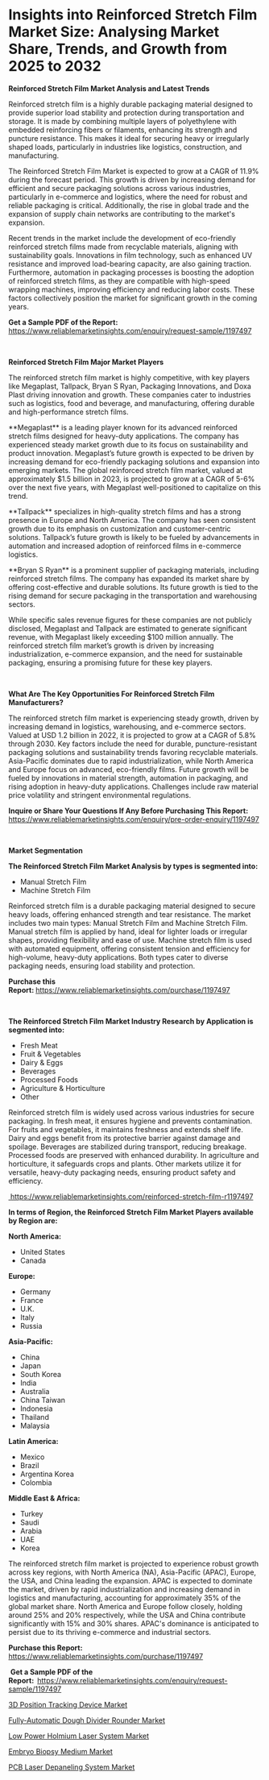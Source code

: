 <p><h1>Insights into Reinforced Stretch Film Market Size: Analysing Market Share, Trends, and Growth from 2025 to 2032</h1></p><p><strong>Reinforced Stretch Film Market Analysis and Latest Trends</strong></p>
<p><p>Reinforced stretch film is a highly durable packaging material designed to provide superior load stability and protection during transportation and storage. It is made by combining multiple layers of polyethylene with embedded reinforcing fibers or filaments, enhancing its strength and puncture resistance. This makes it ideal for securing heavy or irregularly shaped loads, particularly in industries like logistics, construction, and manufacturing.</p><p>The Reinforced Stretch Film Market is expected to grow at a CAGR of 11.9% during the forecast period. This growth is driven by increasing demand for efficient and secure packaging solutions across various industries, particularly in e-commerce and logistics, where the need for robust and reliable packaging is critical. Additionally, the rise in global trade and the expansion of supply chain networks are contributing to the market's expansion.</p><p>Recent trends in the market include the development of eco-friendly reinforced stretch films made from recyclable materials, aligning with sustainability goals. Innovations in film technology, such as enhanced UV resistance and improved load-bearing capacity, are also gaining traction. Furthermore, automation in packaging processes is boosting the adoption of reinforced stretch films, as they are compatible with high-speed wrapping machines, improving efficiency and reducing labor costs. These factors collectively position the market for significant growth in the coming years.</p></p>
<p><strong>Get a Sample PDF of the Report:&nbsp;</strong> <a href="https://www.reliablemarketinsights.com/enquiry/request-sample/1197497?utm_campaign=2107&utm_medium=2&utm_source=Github&utm_content=ia&utm_term=26012025&utm_id=reinforced-stretch-film">https://www.reliablemarketinsights.com/enquiry/request-sample/1197497</a></p>
<p>&nbsp;</p>
<p><strong>Reinforced Stretch Film Major Market Players</strong></p>
<p><p>The reinforced stretch film market is highly competitive, with key players like Megaplast, Tallpack, Bryan S Ryan, Packaging Innovations, and Doxa Plast driving innovation and growth. These companies cater to industries such as logistics, food and beverage, and manufacturing, offering durable and high-performance stretch films.</p><p>**Megaplast** is a leading player known for its advanced reinforced stretch films designed for heavy-duty applications. The company has experienced steady market growth due to its focus on sustainability and product innovation. Megaplast’s future growth is expected to be driven by increasing demand for eco-friendly packaging solutions and expansion into emerging markets. The global reinforced stretch film market, valued at approximately $1.5 billion in 2023, is projected to grow at a CAGR of 5-6% over the next five years, with Megaplast well-positioned to capitalize on this trend.</p><p>**Tallpack** specializes in high-quality stretch films and has a strong presence in Europe and North America. The company has seen consistent growth due to its emphasis on customization and customer-centric solutions. Tallpack’s future growth is likely to be fueled by advancements in automation and increased adoption of reinforced films in e-commerce logistics.</p><p>**Bryan S Ryan** is a prominent supplier of packaging materials, including reinforced stretch films. The company has expanded its market share by offering cost-effective and durable solutions. Its future growth is tied to the rising demand for secure packaging in the transportation and warehousing sectors.</p><p>While specific sales revenue figures for these companies are not publicly disclosed, Megaplast and Tallpack are estimated to generate significant revenue, with Megaplast likely exceeding $100 million annually. The reinforced stretch film market’s growth is driven by increasing industrialization, e-commerce expansion, and the need for sustainable packaging, ensuring a promising future for these key players.</p></p>
<p>&nbsp;</p>
<p><strong>What Are The Key Opportunities For Reinforced Stretch Film Manufacturers?</strong></p>
<p><p>The reinforced stretch film market is experiencing steady growth, driven by increasing demand in logistics, warehousing, and e-commerce sectors. Valued at USD 1.2 billion in 2022, it is projected to grow at a CAGR of 5.8% through 2030. Key factors include the need for durable, puncture-resistant packaging solutions and sustainability trends favoring recyclable materials. Asia-Pacific dominates due to rapid industrialization, while North America and Europe focus on advanced, eco-friendly films. Future growth will be fueled by innovations in material strength, automation in packaging, and rising adoption in heavy-duty applications. Challenges include raw material price volatility and stringent environmental regulations.</p></p>
<p><strong>Inquire or Share Your Questions If Any Before Purchasing This Report:</strong> <a href="https://www.reliablemarketinsights.com/enquiry/pre-order-enquiry/1197497?utm_campaign=2107&utm_medium=2&utm_source=Github&utm_content=ia&utm_term=26012025&utm_id=reinforced-stretch-film">https://www.reliablemarketinsights.com/enquiry/pre-order-enquiry/1197497</a></p>
<p>&nbsp;</p>
<p><strong>Market Segmentation</strong></p>
<p><strong>The Reinforced Stretch Film Market Analysis by types is segmented into:</strong></p>
<p><ul><li>Manual Stretch Film</li><li>Machine Stretch Film</li></ul></p>
<p><p>Reinforced stretch film is a durable packaging material designed to secure heavy loads, offering enhanced strength and tear resistance. The market includes two main types: Manual Stretch Film and Machine Stretch Film. Manual stretch film is applied by hand, ideal for lighter loads or irregular shapes, providing flexibility and ease of use. Machine stretch film is used with automated equipment, offering consistent tension and efficiency for high-volume, heavy-duty applications. Both types cater to diverse packaging needs, ensuring load stability and protection.</p></p>
<p><strong>Purchase this Report:&nbsp;</strong><a href="https://www.reliablemarketinsights.com/purchase/1197497?utm_campaign=2107&utm_medium=2&utm_source=Github&utm_content=ia&utm_term=26012025&utm_id=reinforced-stretch-film">https://www.reliablemarketinsights.com/purchase/1197497</a></p>
<p>&nbsp;</p>
<p><strong>The Reinforced Stretch Film Market Industry Research by Application is segmented into:</strong></p>
<p><ul><li>Fresh Meat</li><li>Fruit & Vegetables</li><li>Dairy & Eggs</li><li>Beverages</li><li>Processed Foods</li><li>Agriculture & Horticulture</li><li>Other</li></ul></p>
<p><p>Reinforced stretch film is widely used across various industries for secure packaging. In fresh meat, it ensures hygiene and prevents contamination. For fruits and vegetables, it maintains freshness and extends shelf life. Dairy and eggs benefit from its protective barrier against damage and spoilage. Beverages are stabilized during transport, reducing breakage. Processed foods are preserved with enhanced durability. In agriculture and horticulture, it safeguards crops and plants. Other markets utilize it for versatile, heavy-duty packaging needs, ensuring product safety and efficiency.</p></p>
<p><a href="https://www.reliablemarketinsights.com/reinforced-stretch-film-r1197497?utm_campaign=2107&utm_medium=2&utm_source=Github&utm_content=ia&utm_term=26012025&utm_id=reinforced-stretch-film">&nbsp;https://www.reliablemarketinsights.com/reinforced-stretch-film-r1197497</a></p>
<p><strong>In terms of Region, the Reinforced Stretch Film Market Players available by Region are:</strong></p>
<p>
    <p> <strong> North America: </strong>
        <ul>
            <li>United States</li>
            <li>Canada</li>
        </ul>
        </p> 
    <p> <strong> Europe: </strong>
        <ul>
            <li>Germany</li>
            <li>France</li>
            <li>U.K.</li>
            <li>Italy</li>
            <li>Russia</li>
        </ul>
        </p> 
    <p> <strong> Asia-Pacific: </strong>
        <ul>
            <li>China</li>
            <li>Japan</li>
            <li>South Korea</li>
            <li>India</li>
            <li>Australia</li>
            <li>China Taiwan</li>
            <li>Indonesia</li>
            <li>Thailand</li>
            <li>Malaysia</li>
        </ul>
        </p> 
    <p> <strong> Latin America: </strong>
        <ul>
            <li>Mexico</li>
            <li>Brazil</li>
            <li>Argentina Korea</li>
            <li>Colombia</li>
        </ul>
        </p> 
    <p> <strong> Middle East & Africa: </strong>
        <ul>
            <li>Turkey</li>
            <li>Saudi</li>
            <li>Arabia</li>
            <li>UAE</li>
            <li>Korea</li>
        </ul>
    </p>
    </p>
<p><p>The reinforced stretch film market is projected to experience robust growth across key regions, with North America (NA), Asia-Pacific (APAC), Europe, the USA, and China leading the expansion. APAC is expected to dominate the market, driven by rapid industrialization and increasing demand in logistics and manufacturing, accounting for approximately 35% of the global market share. North America and Europe follow closely, holding around 25% and 20% respectively, while the USA and China contribute significantly with 15% and 30% shares. APAC's dominance is anticipated to persist due to its thriving e-commerce and industrial sectors.</p></p>
<p><strong>Purchase this Report: </strong><a href="https://www.reliablemarketinsights.com/purchase/1197497?utm_campaign=2107&utm_medium=2&utm_source=Github&utm_content=ia&utm_term=26012025&utm_id=reinforced-stretch-film">https://www.reliablemarketinsights.com/purchase/1197497</a></p>
<p>&nbsp;<strong>Get a Sample PDF of the Report:&nbsp;&nbsp;</strong><a href="https://www.reliablemarketinsights.com/enquiry/request-sample/1197497?utm_campaign=2107&utm_medium=2&utm_source=Github&utm_content=ia&utm_term=26012025&utm_id=reinforced-stretch-film">https://www.reliablemarketinsights.com/enquiry/request-sample/1197497</a></p>
<p><strong></strong></p>
<p><p><a href="https://www.linkedin.com/pulse/3d-position-tracking-device-industry-report-revenue-forecast-ipthc?utm_campaign=2107&utm_medium=2&utm_source=Github&utm_content=ia&utm_term=26012025&utm_id=reinforced-stretch-film">3D Position Tracking Device Market</a></p><p><a href="https://www.linkedin.com/pulse/current-future-growth-potential-fully-automatic-dough-divider-w2tbf?utm_campaign=2107&utm_medium=2&utm_source=Github&utm_content=ia&utm_term=26012025&utm_id=reinforced-stretch-film">Fully-Automatic Dough Divider Rounder Market</a></p><p><a href="https://www.linkedin.com/pulse/assessing-competition-low-power-holmium-laser-system-market-dhvfc?utm_campaign=2107&utm_medium=2&utm_source=Github&utm_content=ia&utm_term=26012025&utm_id=reinforced-stretch-film">Low Power Holmium Laser System Market</a></p><p><a href="https://www.linkedin.com/pulse/embryo-biopsy-medium-market-study-report-includinginformation-wi0mc?utm_campaign=2107&utm_medium=2&utm_source=Github&utm_content=ia&utm_term=26012025&utm_id=reinforced-stretch-film">Embryo Biopsy Medium Market</a></p><p><a href="https://www.linkedin.com/pulse/examining-future-pcb-laser-depaneling-system-market-trend-hdb4c?utm_campaign=2107&utm_medium=2&utm_source=Github&utm_content=ia&utm_term=26012025&utm_id=reinforced-stretch-film">PCB Laser Depaneling System Market</a></p></p>